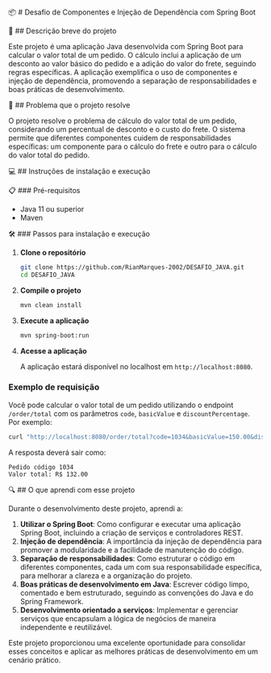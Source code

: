 📦 # Desafio de Componentes e Injeção de Dependência com Spring Boot

📝 ## Descrição breve do projeto

Este projeto é uma aplicação Java desenvolvida com Spring Boot para calcular o valor total de um pedido. O cálculo inclui a aplicação de um desconto ao valor básico do pedido e a adição do valor do frete, seguindo regras específicas. A aplicação exemplifica o uso de componentes e injeção de dependência, promovendo a separação de responsabilidades e boas práticas de desenvolvimento.

🚀 ## Problema que o projeto resolve

O projeto resolve o problema de cálculo do valor total de um pedido, considerando um percentual de desconto e o custo do frete.
O sistema permite que diferentes componentes cuidem de responsabilidades específicas: um componente para o cálculo do frete e outro para o cálculo do valor total do pedido.

💻 ## Instruções de instalação e execução

📋 ### Pré-requisitos

- Java 11 ou superior
- Maven

🛠️ ### Passos para instalação e execução

1. **Clone o repositório**

   ```bash
   git clone https://github.com/RianMarques-2002/DESAFIO_JAVA.git
   cd DESAFIO_JAVA
   ```

2. **Compile o projeto**

   ```bash
   mvn clean install
   ```

3. **Execute a aplicação**

   ```bash
   mvn spring-boot:run
   ```

4. **Acesse a aplicação**

   A aplicação estará disponível no localhost em `http://localhost:8080`.

### Exemplo de requisição

Você pode calcular o valor total de um pedido utilizando o endpoint `/order/total` com os parâmetros `code`, `basicValue` e `discountPercentage`. Por exemplo:

```bash
curl "http://localhost:8080/order/total?code=1034&basicValue=150.00&discountPercentage=20.0"
```

A resposta deverá sair como:

```
Pedido código 1034
Valor total: R$ 132.00
```

🔍 ## O que aprendi com esse projeto

Durante o desenvolvimento deste projeto, aprendi a:

1. **Utilizar o Spring Boot**: Como configurar e executar uma aplicação Spring Boot, incluindo a criação de serviços e controladores REST.
2. **Injeção de dependência**: A importância da injeção de dependência para promover a modularidade e a facilidade de manutenção do código.
3. **Separação de responsabilidades**: Como estruturar o código em diferentes componentes, cada um com sua responsabilidade específica, para melhorar a clareza e a organização do projeto.
4. **Boas práticas de desenvolvimento em Java**: Escrever código limpo, comentado e bem estruturado, seguindo as convenções do Java e do Spring Framework.
5. **Desenvolvimento orientado a serviços**: Implementar e gerenciar serviços que encapsulam a lógica de negócios de maneira independente e reutilizável.

Este projeto proporcionou uma excelente oportunidade para consolidar esses conceitos e aplicar as melhores práticas de desenvolvimento em um cenário prático.
